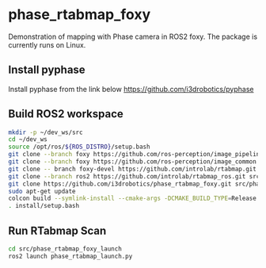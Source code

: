 # phase_rtabmap_foxy
Demonstration of mapping with Phase camera in ROS2 foxy.
The package is currently runs on Linux.

## Install pyphase
Install pyphase from the link below
https://github.com/i3drobotics/pyphase

## Build ROS2 workspace
```bash
mkdir -p ~/dev_ws/src
cd ~/dev_ws
source /opt/ros/${ROS_DISTRO}/setup.bash
git clone --branch foxy https://github.com/ros-perception/image_pipeline.git src/image_pipeline
git clone --branch foxy https://github.com/ros-perception/image_common.git src/image_common
git clone -- branch foxy-devel https://github.com/introlab/rtabmap.git src/rtabmap
git clone --branch ros2 https://github.com/introlab/rtabmap_ros.git src/rtabmap_ros
git clone https://github.com/i3drobotics/phase_rtabmap_foxy.git src/phase_rtabmap_foxy
sudo apt-get update
colcon build --symlink-install --cmake-args -DCMAKE_BUILD_TYPE=Release
. install/setup.bash
```

## Run RTabmap Scan
```bash
cd src/phase_rtabmap_foxy_launch
ros2 launch phase_rtabmap_launch.py
```
###
